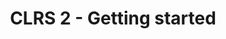 ---
title: "CLRS 2 - Getting started"
published: true
morea_id: reading-cormen-2
morea_summary: "Getting started with analysis of algorithms"
morea_type: reading
morea_sort_order: 8
morea_url: http://mitpress.mit.edu/books/introduction-algorithms
morea_labels:
 - Textbook
 - 26 pages
---